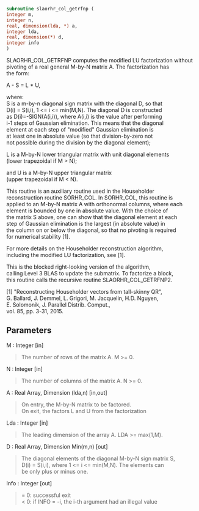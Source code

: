 ```fortran  
subroutine slaorhr_col_getrfnp (  
integer m,  
integer n,  
real, dimension(lda, *) a,  
integer lda,  
real, dimension(*) d,  
integer info  
)  
```  
  
SLAORHR_COL_GETRFNP computes the modified LU factorization without  
pivoting of a real general M-by-N matrix A. The factorization has  
the form:  
  
A - S = L * U,  
  
where:  
S is a m-by-n diagonal sign matrix with the diagonal D, so that  
D(i) = S(i,i), 1 <= i <= min(M,N). The diagonal D is constructed  
as D(i)=-SIGN(A(i,i)), where A(i,i) is the value after performing  
i-1 steps of Gaussian elimination. This means that the diagonal  
element at each step of "modified" Gaussian elimination is  
at least one in absolute value (so that division-by-zero not  
not possible during the division by the diagonal element);  
  
L is a M-by-N lower triangular matrix with unit diagonal elements  
(lower trapezoidal if M > N);  
  
and U is a M-by-N upper triangular matrix  
(upper trapezoidal if M < N).  
  
This routine is an auxiliary routine used in the Householder  
reconstruction routine SORHR_COL. In SORHR_COL, this routine is  
applied to an M-by-N matrix A with orthonormal columns, where each  
element is bounded by one in absolute value. With the choice of  
the matrix S above, one can show that the diagonal element at each  
step of Gaussian elimination is the largest (in absolute value) in  
the column on or below the diagonal, so that no pivoting is required  
for numerical stability [1].  
  
For more details on the Householder reconstruction algorithm,  
including the modified LU factorization, see [1].  
  
This is the blocked right-looking version of the algorithm,  
calling Level 3 BLAS to update the submatrix. To factorize a block,  
this routine calls the recursive routine SLAORHR_COL_GETRFNP2.  
  
[1] "Reconstructing Householder vectors from tall-skinny QR",  
G. Ballard, J. Demmel, L. Grigori, M. Jacquelin, H.D. Nguyen,  
E. Solomonik, J. Parallel Distrib. Comput.,  
vol. 85, pp. 3-31, 2015.  
  
## Parameters  
M : Integer [in]  
> The number of rows of the matrix A.  M >= 0.  
  
N : Integer [in]  
> The number of columns of the matrix A.  N >= 0.  
  
A : Real Array, Dimension (lda,n) [in,out]  
> On entry, the M-by-N matrix to be factored.  
> On exit, the factors L and U from the factorization  
  
Lda : Integer [in]  
> The leading dimension of the array A.  LDA >= max(1,M).  
  
D : Real Array, Dimension Min(m,n) [out]  
> The diagonal elements of the diagonal M-by-N sign matrix S,  
> D(i) = S(i,i), where 1 <= i <= min(M,N). The elements can  
> be only plus or minus one.  
  
Info : Integer [out]  
> = 0:  successful exit  
> < 0:  if INFO = -i, the i-th argument had an illegal value  
  
